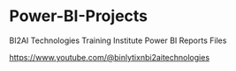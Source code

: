 # Power-BI-Projects
BI2AI Technologies Training Institute Power BI Reports Files

https://www.youtube.com/@binlytixnbi2aitechnologies

